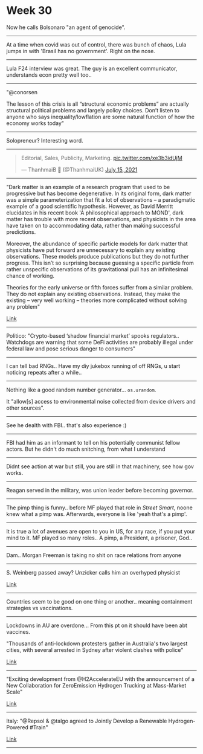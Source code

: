 # Week 30

Now he calls Bolsonaro "an agent of genocide".

---

At a time when covid was out of control, there was bunch of chaos,
Lula jumps in with 'Brasil has no government'. Right on the nose.

---

Lula F24 interview was great. The guy is an excellent communicator,
understands econ pretty well too..

---

"@conorsen

The lesson of this crisis is all “structural economic problems” are
actually structural political problems and largely policy
choices. Don’t listen to anyone who says inequality/lowflation are
some natural function of how the economy works today"

---

Solopreneur? Interesting word.

---

<blockquote class="twitter-tweet"><p lang="es" dir="ltr">Editorial, Sales, Publicity, Marketing. <a href="https://t.co/xe3b3idUjM">pic.twitter.com/xe3b3idUjM</a></p>&mdash; ThanhmaiB 💙 (@ThanhmaiUK) <a href="https://twitter.com/ThanhmaiUK/status/1415615294534455296?ref_src=twsrc%5Etfw">July 15, 2021</a></blockquote> <script async src="https://platform.twitter.com/widgets.js" charset="utf-8"></script>

---

"Dark matter is an example of a research program that used to be
progressive but has become degenerative. In its original form, dark
matter was a simple parameterization that fit a lot of observations –
a paradigmatic example of a good scientific hypothesis. However, as
David Merritt elucidates in his recent book 'A philosophical approach
to MOND', dark matter has trouble with more recent observations, and
physicists in the area have taken on to accommodating data, rather
than making successful predictions.

Moreover, the abundance of specific particle models for dark matter
that physicists have put forward are unnecessary to explain any
existing observations. These models produce publications but they do
not further progress. This isn’t so surprising because guessing a
specific particle from rather unspecific observations of its
gravitational pull has an infinitesimal chance of working.

Theories for the early universe or fifth forces suffer from a similar
problem. They do not explain any existing observations. Instead, they
make the existing – very well working – theories more complicated
without solving any problem"

[Link](http://backreaction.blogspot.com/2021/07/can-physics-be-too-speculative.html?m=1)

---

Politico: "Crypto-based ‘shadow financial market’ spooks
regulators.. Watchdogs are warning that some DeFi activities are
probably illegal under federal law and pose serious danger to
consumers"

---

I can tell bad RNGs.. Have my diy jukebox running of off RNGs, u start
noticing repeats after a while.. 

---

Nothing like a good random number generator... `os.urandom`.

It "allow[s] access to environmental noise collected from
device drivers and other sources".

---

See he dealth with FBI.. that's also experience :)

---

FBI had him as an informant to tell on his potentially communist
fellow actors. But he didn't do much snitching, from what I understand

---

Didnt see action at war but still, you are still in that machinery,
see how gov works. 

---

Reagan served in the military, was union leader before becoming governor. 

---

The pimp thing is funny.. before MF played that role in *Street
Smart*, noone knew what a pimp was. Afterwards, everyone is like 'yeah
that's a pimp'.

---

It is true a lot of avenues are open to you in US, for any race, if
you put your mind to it. MF played so many roles.. A pimp, a
President, a prisoner, God.. 

---

Dam.. Morgan Freeman is taking no shit on race relations from anyone

---

S. Weinberg passed away? Unzicker calls him an overhyped physicist

[Link](https://youtu.be/dNOMmYafygM?t=428)

---

Countries seem to be good on one thing or another.. meaning
containment strategies vs vaccinations.

---

Lockdowns in AU are overdone...  From this pt on it should have been
abt vaccines. 

"Thousands of anti-lockdown protesters gather in Australia's two
largest cities, with several arrested in Sydney after violent clashes
with police"

[Link](http://u.afp.com/UaMg )

---

"Exciting development from @H2AccelerateEU with the announcement of a
New Collaboration for ZeroEmission Hydrogen Trucking at Mass-Market
Scale"

[Link](https://bit.ly/3iuqkRj)

---

Italy: "@Repsol & @talgo agreed to Jointly Develop a Renewable
Hydrogen-Powered #Train"

[Link](https://bit.ly/3BlDnwI)

---


